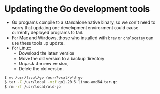 # Updating the Go development tools

- Go programs compile to a standalone native binary, so we don't need to worry that updating one development environment could cause currently deployed programs to fail.
- For Mac and Windows, those who installed with `brew` or `cholocatey` can use these tools up update.
- For Linux:
  - Download the latest version
  - Move the old version to a backup directory
  - Unpack the new version, 
  - Delete the old version.

```sh
$ mv /usr/local/go /usr/local/old-go
$ tar -C /usr/local -xzf go1.20.6.linux-amd64.tar.gz
$ rm -rf /usr/local/old-go
```

